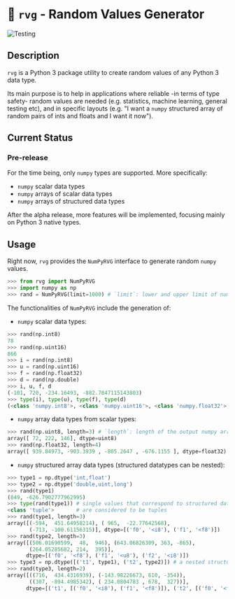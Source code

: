 # &#127922; `rvg` - Random Values Generator
![Testing](https://github.com/zehanort/rvg/workflows/Testing/badge.svg)

## Description

`rvg` is a Python 3 package utility to create random values of any Python 3 data type.

Its main purpose is to help in applications where reliable -in terms of type safety- random values are needed (e.g. statistics, machine learning, general testing etc), and in specific layouts (e.g. "I want a `numpy` structured array of random pairs of ints and floats and I want it now").

## Current Status

### Pre-release

For the time being, only `numpy` types are supported. More specifically:
- `numpy` scalar data types
- `numpy` arrays of scalar data types
- `numpy` arrays of structured data types

After the alpha release, more features will be implemented, focusing mainly on Python 3 native types.

## Usage

Right now, `rvg` provides the `NumPyRVG` interface to generate random `numpy` values.
```Python console
>>> from rvg import NumPyRVG
>>> import numpy as np
>>> rand = NumPyRVG(limit=1000) # `limit`: lower and upper limit of numeric values to be generated
```
The functionalities of `NumPyRVG` include the generation of:
- `numpy` scalar data types:
```Python console
>>> rand(np.int8)
78
>>> rand(np.uint16)
866
>>> i = rand(np.int8)
>>> u = rand(np.uint16)
>>> f = rand(np.float32)
>>> d = rand(np.double)
>>> i, u, f, d
(-101, 720, -234.16493, -882.7847115143803)
>>> type(i), type(u), type(f), type(d)
(<class 'numpy.int8'>, <class 'numpy.uint16'>, <class 'numpy.float32'>, <class 'numpy.float64'>)
```
- `numpy` array data types from scalar types:
```Python console
>>> rand(np.uint8, length=3) # `length`: length of the output numpy array
array([ 72, 222, 146], dtype=uint8)
>>> rand(np.float32, length=4)
array([ 939.84973, -903.3939 , -805.2647 , -676.1155 ], dtype=float32)
```
- `numpy` structured array data types (structured datatypes can be nested):
```Python console
>>> type1 = np.dtype('int,float')
>>> type2 = np.dtype('double,uint,long')
>>> rand(type1)
(849, -626.7902777962995)
>>> type(rand(type1)) # single values that correspond to structured data types
<class 'tuple'>       # are considered to be tuples
>>> rand(type1, length=3)
array([(-594,  451.64958214), ( 965,  -22.77642568),
       (-713, -100.61156315)], dtype=[('f0', '<i8'), ('f1', '<f8')])
>>> rand(type2, length=3)
array([(506.01690599,  48,  946), (643.06826309, 363, -865),
       (264.05285682, 214,  395)],
      dtype=[('f0', '<f8'), ('f1', '<u8'), ('f2', '<i8')])
>>> type3 = np.dtype([('t1', type1), ('t2', type2)]) # a nested structured data type
>>> rand(type3, length=2)
array([((716,  434.4316939), (-143.98226673, 610, -354)),
       ((307, -894.4985342), ( 234.0804783 , 678,  327))],
      dtype=[('t1', [('f0', '<i8'), ('f1', '<f8')]), ('t2', [('f0', '<f8'), ('f1', '<u8'), ('f2', '<i8')])])
```
